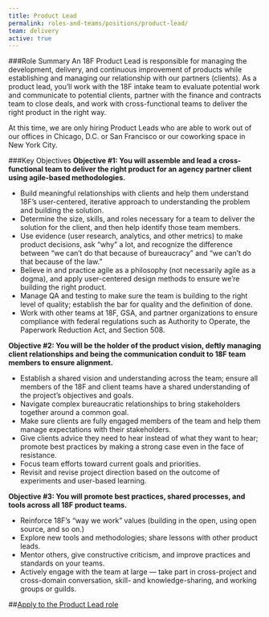 ```yaml
---
title: Product Lead
permalink: roles-and-teams/positions/product-lead/
team: delivery
active: true
---
```


###Role Summary
An 18F Product Lead is responsible for managing the development, delivery, and continuous improvement of products while establishing and managing our relationship with our partners (clients). As a product lead, you’ll work with the 18F intake team to evaluate potential work and communicate to potential clients, partner with the finance and contracts team to close deals, and work with cross-functional teams to deliver the right product in the right way.

At this time, we are only hiring Product Leads who are able to work out of our offices in Chicago, D.C. or San Francisco or our coworking space in New York City.


###Key Objectives
**Objective #1: You will assemble and lead a cross-functional team to deliver the right product for an agency partner client using agile-based methodologies.**

- Build meaningful relationships with clients and help them understand 18F’s user-centered, iterative approach to understanding the problem and building the solution.
- Determine the size, skills, and roles necessary for a team to deliver the solution for the client, and then help identify those team members.
- Use evidence (user research, analytics, and other metrics) to make product decisions, ask “why” a lot, and recognize the difference between “we can’t do that because of bureaucracy” and “we can’t do that because of the law.”
- Believe in and practice agile as a philosophy (not necessarily agile as a dogma), and apply user-centered design methods to ensure we’re building the right product.
- Manage QA and testing to make sure the team is building to the right level of quality; establish the bar for quality and the definition of done.
- Work with other teams at 18F, GSA, and partner organizations to ensure compliance with federal regulations such as Authority to Operate, the Paperwork Reduction Act, and Section 508.

**Objective #2: You will be the holder of the product vision, deftly managing client relationships and being the communication conduit to 18F team members to ensure alignment.**

- Establish a shared vision and understanding across the team; ensure all members of the 18F and client teams have a shared understanding of the project’s objectives and goals. 
- Navigate complex bureaucratic relationships to bring stakeholders together around a common goal.
- Make sure clients are fully engaged members of the team and help them manage expectations with their stakeholders.
- Give clients advice they need to hear instead of what they want to hear; promote best practices by making a strong case even in the face of resistance.
- Focus team efforts toward current goals and priorities.
- Revisit and revise project direction based on the outcome of experiments and user-based learning. 

**Objective #3: You will promote best practices, shared processes, and tools across all 18F product teams.**

- Reinforce 18F’s “way we work” values (building in the open, using open source, and so on.)
- Explore new tools and methodologies; share lessons with other product leads.
- Mentor others, give constructive criticism, and improve practices and standards on your teams.
- Actively engage with the team at large — take part in cross-project and cross-domain conversation, skill- and knowledge-sharing, and working groups or guilds.

##[Apply to the Product Lead role](https://jobs.lever.co/18f/6cafb4ed-45c1-4a0f-b004-7da14dd04eb1/apply)
